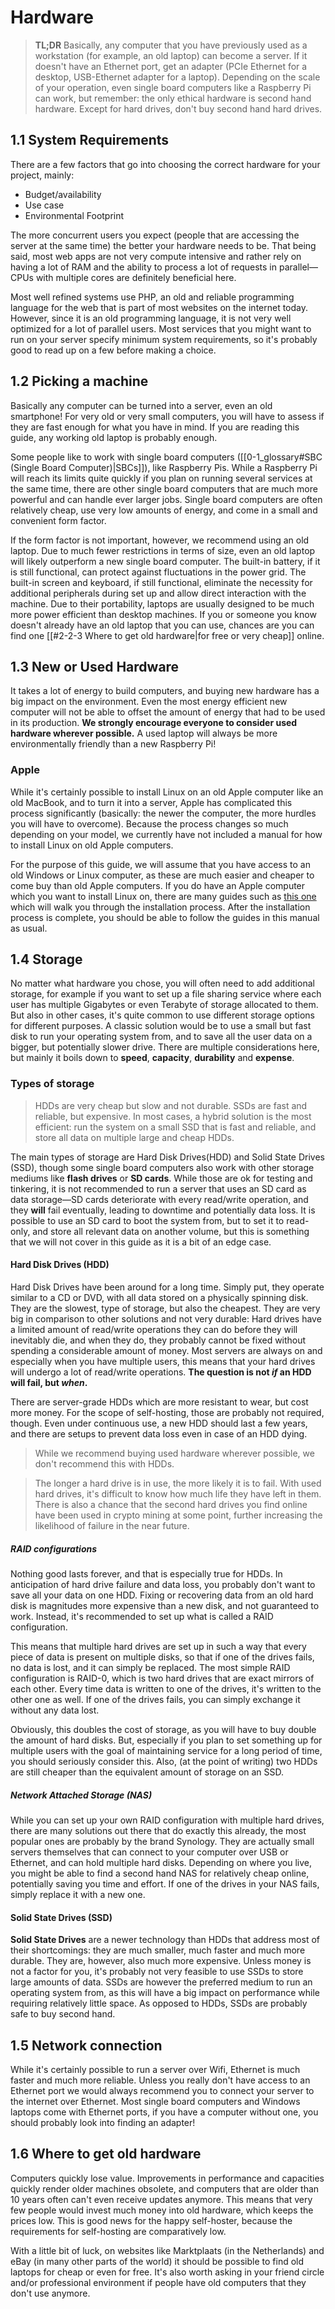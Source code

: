 # Hardware

> **TL;DR**
> Basically, any computer that you have previously used as a workstation (for example, an old laptop) can become a server. If it doesn't have an Ethernet port, get an adapter (PCIe Ethernet for a desktop, USB-Ethernet adapter for a laptop). Depending on the scale of your operation, even single board computers like a Raspberry Pi can work, but remember: the only ethical hardware is second hand hardware. Except for hard drives, don't buy second hand hard drives.

## 1.1 System Requirements

There are a few factors that go into choosing the correct hardware for your project, mainly:

- Budget/availability
- Use case
- Environmental Footprint

The more concurrent users you expect (people that are accessing the server at the same time) the better your hardware needs to be. That being said, most web apps are not very compute intensive and rather rely on having a lot of RAM and the ability to process a lot of requests in parallel—CPUs with multiple cores are definitely beneficial here.

Most well refined systems use PHP, an old and reliable programming language for the web that is part of most websites on the internet today. However, since it is an old programming language, it is not very well optimized for a lot of parallel users. Most services that you might want to run on your server specify minimum system requirements, so it's probably good to read up on a few before making a choice.

## 1.2 Picking a machine

Basically any computer can be turned into a server, even an old smartphone! For very old or very small computers, you will have to assess if they are fast enough for what you have in mind. If you are reading this guide, any working old laptop is probably enough.

Some people like to work with single board computers ([[0-1_glossary#SBC (Single Board Computer)|SBCs]]), like Raspberry Pis. While a Raspberry Pi will reach its limits quite quickly if you plan on running several services at the same time, there are other single board computers that are much more powerful and can handle ever larger jobs. Single board computers are often relatively cheap, use very low amounts of energy, and come in a small and convenient form factor.

If the form factor is not important, however, we recommend using an old laptop. Due to much fewer restrictions in terms of size, even an old laptop will likely outperform a new single board computer. The built-in battery, if it is still functional, can protect against fluctuations in the power grid. The built-in screen and keyboard, if still functional, eliminate the necessity for additional peripherals during set up and allow direct interaction with the machine. Due to their portability, laptops are usually designed to be much more power efficient than desktop machines. If you or someone you know doesn't already have an old laptop that you can use, chances are you can find one [[#2-2-3 Where to get old hardware|for free or very cheap]] online.

## 1.3 New or Used Hardware

It takes a lot of energy to build computers, and buying new hardware has a big impact on the environment. Even the most energy efficient new computer will not be able to offset the amount of energy that had to be used in its production. **We strongly encourage everyone to consider used hardware wherever possible.** A used laptop will always be more environmentally friendly than a new Raspberry Pi!

### Apple

While it's certainly possible to install Linux on an old Apple computer like an old MacBook, and to turn it into a server, Apple has complicated this process significantly (basically: the newer the computer, the more hurdles you will have to overcome). Because the process changes so much depending on your model, we currently have not included a manual for how to install Linux on old Apple computers. 

For the purpose of this guide, we will assume that you have access to an old Windows or Linux computer, as these are much easier and cheaper to come buy than old Apple computers. If you do have an Apple computer which you want to install Linux on, there are many guides such as [this one](https://linuxnewbieguide.org/how-to-install-linux-on-a-macintosh-computer/) which will walk you through the installation process. After the installation process is complete, you should be able to follow the guides in this manual as usual.

## 1.4 Storage

No matter what hardware you chose, you will often need to add additional storage, for example if you want to set up a file sharing service where each user has multiple Gigabytes or even Terabyte of storage allocated to them. But also in other cases, it's quite common to use different storage options for different purposes. 
A classic solution would be to use a small but fast disk to run your operating system from, and to save all the user data on a bigger, but potentially slower drive. There are multiple considerations here, but mainly it boils down to **speed**, **capacity**, **durability** and **expense**.

### Types of storage

>HDDs are very cheap but slow and not durable. SSDs are fast and reliable, but expensive. In most cases, a hybrid solution is the most efficient: run the system on a small SSD that is fast and reliable, and store all data on multiple large and cheap HDDs.

The main types of storage are Hard Disk Drives(HDD) and Solid State Drives (SSD), though some single board computers also work with other storage mediums like **flash drives** or **SD cards**. While those are ok for testing and tinkering, it is not recommended to run a server that uses an SD card as data storage—SD cards deteriorate with every read/write operation, and they **will** fail eventually, leading to downtime and potentially data loss. It is possible to use an SD card to boot the system from, but to set it to read-only, and store all relevant data on another volume, but this is something that we will not cover in this guide as it is a bit of an edge case.

#### Hard Disk Drives (HDD)

Hard Disk Drives have been around for a long time. Simply put, they operate similar to a CD or DVD, with all data stored on a physically spinning disk. They are the slowest, type of storage, but also the cheapest. They are very big in comparison to other solutions and not very durable: Hard drives have a limited amount of read/write operations they can do before they will inevitably die, and when they do, they probably cannot be fixed without spending a considerable amount of money. Most servers are always on and especially when you have multiple users, this means that your hard drives will undergo a lot of read/write operations. **The question is not *if* an HDD will fail, but *when*.** 

There are server-grade HDDs which are more resistant to wear, but cost more money. For the scope of self-hosting, those are probably not required, though. Even under continuous use, a new HDD should last a few years, and there are setups to prevent data loss even in case of an HDD dying.

> While we recommend buying used hardware wherever possible, we don't recommend this with HDDs. 

> The longer a hard drive is in use, the more likely it is to fail. With used hard drives, it's difficult to know how much life they have left in them. There is also a chance that the second hard drives you find online have been used in crypto mining at some point, further increasing the likelihood of failure in the near future.

##### RAID configurations

Nothing good lasts forever, and that is especially true for HDDs. In anticipation of hard drive failure and data loss, you probably don't want to save all your data on one HDD. Fixing or recovering data from an old hard disk is magnitudes more expensive than a new disk, and not guaranteed to work. Instead, it's recommended to set up what is called a RAID configuration.

This means that multiple hard drives are set up in such a way that every piece of data is present on multiple disks, so that if one of the drives fails, no data is lost, and it can simply be replaced. The most simple RAID configuration is RAID-0, which is two hard drives that are exact mirrors of each other. Every time data is written to one of the drives, it's written to the other one as well. If one of the drives fails, you can simply exchange it without any data lost.

Obviously, this doubles the cost of storage, as you will have to buy double the amount of hard disks. But, especially if you plan to set something up for multiple users with the goal of maintaining service for a long period of time, you should seriously consider this. Also, (at the point of writing) two HDDs are still cheaper than the equivalent amount of storage on an SSD.

##### Network Attached Storage (NAS)

While you can set up your own RAID configuration with multiple hard drives, there are many solutions out there that do exactly this already, the most popular ones are probably by the brand Synology. They are actually small servers themselves that can connect to your computer over USB or Ethernet, and can hold multiple hard disks. Depending on where you live, you might be able to find a second hand NAS for relatively cheap online, potentially saving you time and effort. If one of the drives in your NAS fails, simply replace it with a new one.

#### Solid State Drives (SSD)

**Solid State Drives** are a newer technology than HDDs that address most of their shortcomings: they are much smaller, much faster and much more durable. They are, however, also much more expensive. Unless money is not a factor for you, it's probably not very feasible to use SSDs to store large amounts of data. SSDs are however the preferred medium to run an operating system from, as this will have a big impact on performance while requiring relatively little space. As opposed to HDDs, SSDs are probably safe to buy second hand.

## 1.5 Network connection

While it's certainly possible to run a server over Wifi, Ethernet is much faster and much more reliable. Unless you really don't have access to an Ethernet port we would always recommend you to connect your server to the internet over Ethernet. Most single board computers and Windows laptops come with Ethernet ports, if you have a computer without one, you should probably look into finding an adapter!

## 1.6 Where to get old hardware

Computers quickly lose value. Improvements in performance and capacities quickly render older machines obsolete, and computers that are older than 10 years often can't even receive updates anymore. This means that very few people would invest much money into old hardware, which keeps the prices low. This is good news for the happy self-hoster, because the requirements for self-hosting are comparatively low.

With a little bit of luck, on websites like Marktplaats (in the Netherlands) and eBay (in many other parts of the world) it should be possible to find old laptops for cheap or even for free. It's also worth asking in your friend circle and/or professional environment if people have old computers that they don't use anymore. 
